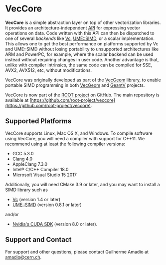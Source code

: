 # VecCore

**VecCore** is a simple abstraction layer on top of other vectorization
libraries. It provides an architecture-independent [API](doc/api.md) for
expressing vector operations on data. Code written with this API can then
be dispatched to one of several *backends* like [Vc](https://github.com/VcDevel/Vc),
[UME::SIMD](https://github.com/edanor/umesimd), or a scalar implementation.
This allows one to get the best performance on platforms supported by Vc and
UME::SIMD without losing portability to unsupported architectures like ARM
and PowerPC, for example, where the scalar backend can be used instead without
requiring changes in user code. Another advantage is that, unlike with compiler
intrinsics, the same code can be compiled for SSE, AVX2, AVX512, etc, without
modifications.

VecCore was originally developed as part of the
[VecGeom](https://gitlab.cern.ch/VecGeom/VecGeom) library, to enable portable
SIMD programming in both [VecGeom](https://gitlab.cern.ch/VecGeom/VecGeom) and
[GeantV](https://geant.cern.ch) projects.

VecCore is now part of the [ROOT project](https://github.com/root-project) on
GitHub. The main repository is available at
[https://github.com/root-project/veccore](https://github.com/root-project/veccore).

## Supported Platforms

VecCore supports Linux, Mac OS X, and Windows. To compile software using
VecCore, you will need a compiler with support for C++11. We recommend using at
least the following compiler versions:

 - GCC 5.3.0
 - Clang 4.0
 - AppleClang 7.3.0
 - Intel® C/C++ Compiler 18.0
 - Microsoft Visual Studio 15 2017

Additionally, you will need CMake 3.9 or later, and you may want to install
a SIMD library such as

 - [Vc](https://github.com/VcDevel/Vc) (version 1.4 or later)
 - [UME::SIMD](https://github.com/edanor/umesimd) (version 0.8.1 or later)

and/or

 - [Nvidia's CUDA SDK](http://developer.nvidia.com/cuda) (version 8.0 or later).

## Support and Contact

For support and other questions, please contact Guilherme Amadio at <amadio@cern.ch>.


